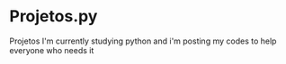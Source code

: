 # Projetos.py
Projetos
I'm currently studying python and i'm posting my codes to help everyone who needs it
